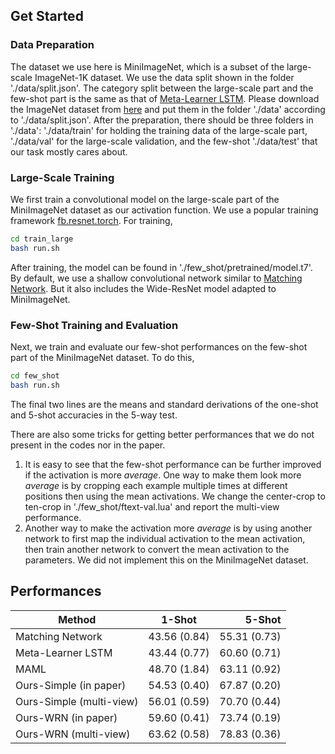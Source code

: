 ## Get Started
### Data Preparation
The dataset we use here is MiniImageNet, which is a subset of the large-scale ImageNet-1K dataset.
We use the data split shown in the folder './data/split.json'.
The category split between the large-scale part and the few-shot part is the same as that of [Meta-Learner LSTM](https://openreview.net/pdf?id=rJY0-Kcll).
Please download the ImageNet dataset from [here](www.image-net.org/) and put them in the folder './data' according to './data/split.json'.
After the preparation,
there should be three folders in './data': './data/train' for holding the training data of the large-scale part, './data/val' for the large-scale validation, and the few-shot './data/test' that our task mostly cares about.

### Large-Scale Training
We first train a convolutional model on the large-scale part of the MiniImageNet dataset as our activation function.
We use a popular training framework [fb.resnet.torch](https://github.com/facebook/fb.resnet.torch).
For training,
```bash
cd train_large
bash run.sh
```
After training, the model can be found in './few_shot/pretrained/model.t7'.
By default, we use a shallow convolutional network similar to [Matching Network](https://arxiv.org/abs/1606.04080).
But it also includes the Wide-ResNet model adapted to MiniImageNet.

### Few-Shot Training and Evaluation
Next, we train and evaluate our few-shot performances on the few-shot part of the MiniImageNet dataset.
To do this,
```bash
cd few_shot
bash run.sh
```
The final two lines are the means and standard derivations of the one-shot and 5-shot accuracies in the 5-way test.

There are also some tricks for getting better performances that we do not present in the codes nor in the paper.
1. It is easy to see that the few-shot performance can be further improved if the activation is more _average_.
One way to make them look more _average_ is by cropping each example multiple times at different positions then using the mean activations.
We change the center-crop to ten-crop in './few_shot/ftext-val.lua' and report the multi-view performance.
2. Another way to make the activation more _average_ is by using another network to first map the individual activation to the mean activation, then train another network to convert the mean activation to the parameters.
We did not implement this on the MiniImageNet dataset.

## Performances
| Method        | 1-Shot        | 5-Shot  |
| ------------- |:-------------:| -----:|
| Matching Network | 43.56 (0.84) | 55.31 (0.73) |
| Meta-Learner LSTM      |  43.44 (0.77) |   60.60 (0.71)|
| MAML |  48.70 (1.84)      |    63.11 (0.92)|
| Ours-Simple (in paper) | 54.53 (0.40) | 67.87 (0.20) |
| Ours-Simple (multi-view) | 56.01 (0.59) | 70.70 (0.44) |
| Ours-WRN (in paper) | 59.60 (0.41) | 73.74 (0.19) |
| Ours-WRN (multi-view) | 63.62 (0.58) | 78.83 (0.36) |
